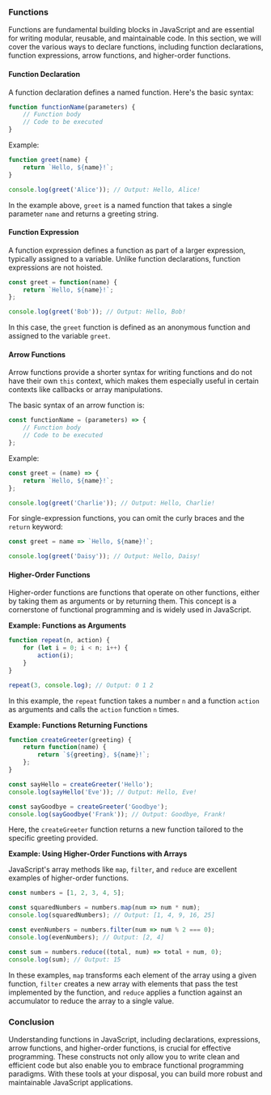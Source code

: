 ### Functions

Functions are fundamental building blocks in JavaScript and are essential for writing modular, reusable, and maintainable code. In this section, we will cover the various ways to declare functions, including function declarations, function expressions, arrow functions, and higher-order functions.

#### Function Declaration

A function declaration defines a named function. Here's the basic syntax:

```javascript
function functionName(parameters) {
    // Function body
    // Code to be executed
}
```

Example:

```javascript
function greet(name) {
    return `Hello, ${name}!`;
}

console.log(greet('Alice')); // Output: Hello, Alice!
```

In the example above, `greet` is a named function that takes a single parameter `name` and returns a greeting string.

#### Function Expression

A function expression defines a function as part of a larger expression, typically assigned to a variable. Unlike function declarations, function expressions are not hoisted.

```javascript
const greet = function(name) {
    return `Hello, ${name}!`;
};

console.log(greet('Bob')); // Output: Hello, Bob!
```

In this case, the `greet` function is defined as an anonymous function and assigned to the variable `greet`.

#### Arrow Functions

Arrow functions provide a shorter syntax for writing functions and do not have their own `this` context, which makes them especially useful in certain contexts like callbacks or array manipulations.

The basic syntax of an arrow function is:

```javascript
const functionName = (parameters) => {
    // Function body
    // Code to be executed
};
```

Example:

```javascript
const greet = (name) => {
    return `Hello, ${name}!`;
};

console.log(greet('Charlie')); // Output: Hello, Charlie!
```

For single-expression functions, you can omit the curly braces and the `return` keyword:

```javascript
const greet = name => `Hello, ${name}!`;

console.log(greet('Daisy')); // Output: Hello, Daisy!
```

#### Higher-Order Functions

Higher-order functions are functions that operate on other functions, either by taking them as arguments or by returning them. This concept is a cornerstone of functional programming and is widely used in JavaScript.

**Example: Functions as Arguments**

```javascript
function repeat(n, action) {
    for (let i = 0; i < n; i++) {
        action(i);
    }
}

repeat(3, console.log); // Output: 0 1 2
```

In this example, the `repeat` function takes a number `n` and a function `action` as arguments and calls the `action` function `n` times.

**Example: Functions Returning Functions**

```javascript
function createGreeter(greeting) {
    return function(name) {
        return `${greeting}, ${name}!`;
    };
}

const sayHello = createGreeter('Hello');
console.log(sayHello('Eve')); // Output: Hello, Eve!

const sayGoodbye = createGreeter('Goodbye');
console.log(sayGoodbye('Frank')); // Output: Goodbye, Frank!
```

Here, the `createGreeter` function returns a new function tailored to the specific greeting provided.

**Example: Using Higher-Order Functions with Arrays**

JavaScript's array methods like `map`, `filter`, and `reduce` are excellent examples of higher-order functions.

```javascript
const numbers = [1, 2, 3, 4, 5];

const squaredNumbers = numbers.map(num => num * num);
console.log(squaredNumbers); // Output: [1, 4, 9, 16, 25]

const evenNumbers = numbers.filter(num => num % 2 === 0);
console.log(evenNumbers); // Output: [2, 4]

const sum = numbers.reduce((total, num) => total + num, 0);
console.log(sum); // Output: 15
```

In these examples, `map` transforms each element of the array using a given function, `filter` creates a new array with elements that pass the test implemented by the function, and `reduce` applies a function against an accumulator to reduce the array to a single value.

### Conclusion

Understanding functions in JavaScript, including declarations, expressions, arrow functions, and higher-order functions, is crucial for effective programming. These constructs not only allow you to write clean and efficient code but also enable you to embrace functional programming paradigms. With these tools at your disposal, you can build more robust and maintainable JavaScript applications.
